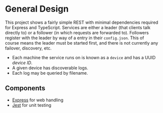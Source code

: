 # General Design

This project shows a fairly simple REST with minimal dependencies required for Express and TypeScript. Services are either a leader (that clients talk directly to) or a follower (in which requests are forwarded to). Followers register with the leader by way of a entry in their `config.json`. This of course means the leader must be started first, and there is not currently any failover, discovery, etc.

- Each machine the service runs on is known as a `device` and has a UUID _device ID_.
- A given device has discoverable logs.
- Each log may be queried by filename.

## Components

- [Express](https://expressjs.com/) for web handling
- [Jest](https://jestjs.io/) for unit testing
